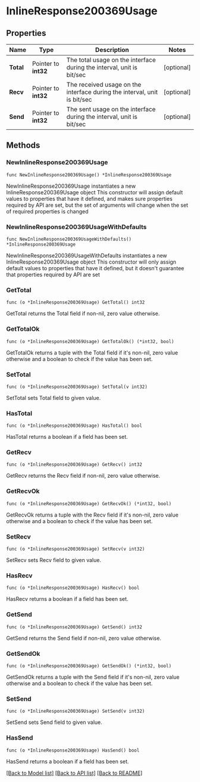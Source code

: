 # InlineResponse200369Usage

## Properties

Name | Type | Description | Notes
------------ | ------------- | ------------- | -------------
**Total** | Pointer to **int32** | The total usage on the interface during the interval, unit is bit/sec | [optional] 
**Recv** | Pointer to **int32** | The received usage on the interface during the interval, unit is bit/sec | [optional] 
**Send** | Pointer to **int32** | The sent usage on the interface during the interval, unit is bit/sec | [optional] 

## Methods

### NewInlineResponse200369Usage

`func NewInlineResponse200369Usage() *InlineResponse200369Usage`

NewInlineResponse200369Usage instantiates a new InlineResponse200369Usage object
This constructor will assign default values to properties that have it defined,
and makes sure properties required by API are set, but the set of arguments
will change when the set of required properties is changed

### NewInlineResponse200369UsageWithDefaults

`func NewInlineResponse200369UsageWithDefaults() *InlineResponse200369Usage`

NewInlineResponse200369UsageWithDefaults instantiates a new InlineResponse200369Usage object
This constructor will only assign default values to properties that have it defined,
but it doesn't guarantee that properties required by API are set

### GetTotal

`func (o *InlineResponse200369Usage) GetTotal() int32`

GetTotal returns the Total field if non-nil, zero value otherwise.

### GetTotalOk

`func (o *InlineResponse200369Usage) GetTotalOk() (*int32, bool)`

GetTotalOk returns a tuple with the Total field if it's non-nil, zero value otherwise
and a boolean to check if the value has been set.

### SetTotal

`func (o *InlineResponse200369Usage) SetTotal(v int32)`

SetTotal sets Total field to given value.

### HasTotal

`func (o *InlineResponse200369Usage) HasTotal() bool`

HasTotal returns a boolean if a field has been set.

### GetRecv

`func (o *InlineResponse200369Usage) GetRecv() int32`

GetRecv returns the Recv field if non-nil, zero value otherwise.

### GetRecvOk

`func (o *InlineResponse200369Usage) GetRecvOk() (*int32, bool)`

GetRecvOk returns a tuple with the Recv field if it's non-nil, zero value otherwise
and a boolean to check if the value has been set.

### SetRecv

`func (o *InlineResponse200369Usage) SetRecv(v int32)`

SetRecv sets Recv field to given value.

### HasRecv

`func (o *InlineResponse200369Usage) HasRecv() bool`

HasRecv returns a boolean if a field has been set.

### GetSend

`func (o *InlineResponse200369Usage) GetSend() int32`

GetSend returns the Send field if non-nil, zero value otherwise.

### GetSendOk

`func (o *InlineResponse200369Usage) GetSendOk() (*int32, bool)`

GetSendOk returns a tuple with the Send field if it's non-nil, zero value otherwise
and a boolean to check if the value has been set.

### SetSend

`func (o *InlineResponse200369Usage) SetSend(v int32)`

SetSend sets Send field to given value.

### HasSend

`func (o *InlineResponse200369Usage) HasSend() bool`

HasSend returns a boolean if a field has been set.


[[Back to Model list]](../README.md#documentation-for-models) [[Back to API list]](../README.md#documentation-for-api-endpoints) [[Back to README]](../README.md)


